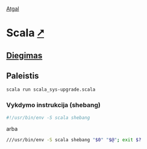 [Atgal](./readme.md)

# Scala [&#x2B67;](https://scala-lang.org/)

## [Diegimas](../install/scala_readme.md)

## Paleistis

```bash
scala run scala_sys-upgrade.scala
```

### Vykdymo instrukcija (shebang)

```bash
#!/usr/bin/env -S scala shebang
```

arba

```bash
///usr/bin/env -S scala shebang "$0" "$@"; exit $?
```
